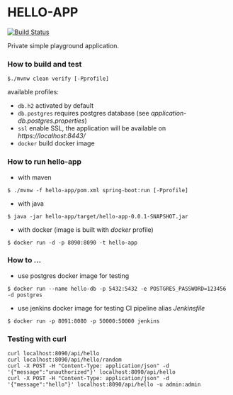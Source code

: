 # HELLO-APP

[![Build Status](https://travis-ci.org/thradec/hello-app.svg?branch=master)](https://travis-ci.org/thradec/hello-app)

Private simple playground application.


### How to build and test

```
$./mvnw clean verify [-Pprofile]
```

available profiles:
* `db.h2` activated by default
* `db.postgres` requires postgres database (see _application-db.postgres.properties_)
* `ssl` enable SSL, the application will be available on _https://localhost:8443/_
* `docker` build docker image



### How to run hello-app

* with maven
```
$ ./mvnw -f hello-app/pom.xml spring-boot:run [-Pprofile]
```

* with java
```
$ java -jar hello-app/target/hello-app-0.0.1-SNAPSHOT.jar
```

* with docker (image is built with _docker_ profile)
```
$ docker run -d -p 8090:8090 -t hello-app
```


### How to ...
 
* use postgres docker image for testing
```
$ docker run --name hello-db -p 5432:5432 -e POSTGRES_PASSWORD=123456 -d postgres
```

* use jenkins docker image for testing CI pipeline alias _Jenkinsfile_
```
$ docker run -p 8091:8080 -p 50000:50000 jenkins
```


### Testing with curl
```
curl localhost:8090/api/hello
curl localhost:8090/api/hello/random
curl -X POST -H "Content-Type: application/json" -d '{"message":"unauthorized"}' localhost:8090/api/hello
curl -X POST -H "Content-Type: application/json" -d '{"message":"hello"}' localhost:8090/api/hello -u admin:admin
```
